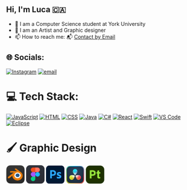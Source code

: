 ## Hi, I'm Luca 🇨🇦

- 🔭 I am a Computer Science student at York University
- 🎨 I am an Artist and Graphic designer
- 📫 How to reach me: 📬 [Contact by Email](mailto:lucajmazz@gmail.com)

## 🌐 Socials:
[![Instagram](https://img.shields.io/badge/Instagram-%23E4405F.svg?logo=Instagram&logoColor=white)](https://instagram.com/IamLuca.M) [![email](https://img.shields.io/badge/Email-D14836?logo=gmail&logoColor=white)](mailto:lucajmazz@gmail.com) 

# 💻 Tech Stack:
[![JavaScript](https://skillicons.dev/icons?i=js)](https://developer.mozilla.org/en-US/docs/Web/JavaScript)
[![HTML](https://skillicons.dev/icons?i=html)](https://developer.mozilla.org/en-US/docs/Web/HTML)
[![CSS](https://skillicons.dev/icons?i=css)](https://developer.mozilla.org/en-US/docs/Web/CSS)
[![Java](https://skillicons.dev/icons?i=java)](https://www.oracle.com/java/)
[![C#](https://skillicons.dev/icons?i=cs)](https://learn.microsoft.com/en-us/dotnet/csharp/)
[![React](https://skillicons.dev/icons?i=react)](https://reactjs.org/)
[![Swift](https://skillicons.dev/icons?i=swift)](https://developer.apple.com/swift/)
[![VS Code](https://skillicons.dev/icons?i=vscode)](https://code.visualstudio.com/)
[![Eclipse](https://skillicons.dev/icons?i=eclipse)](https://www.eclipse.org/)
<br>
# 🖌️ Graphic Design
<a href="https://www.blender.org/" style="text-decoration: none;">
  <img src="/assets/blender.png" alt="Blender" width="50" />
</a>
<a href="https://www.figma.com/" style="text-decoration: none;">
  <img src="/assets/figma.png" alt="Figma" width="50" />
</a>
<a href="https://www.adobe.com/products/photoshop.html" style="text-decoration: none;">
  <img src="/assets/ps.png" alt="Photoshop" width="50" />
</a>
<a href="https://www.blackmagicdesign.com/ca/products/davinciresolve" style="text-decoration: none;">
  <img src="/assets/davinci-resolve.png" alt="DaVinci Resolve" width="50" />
</a>
<a href="https://www.substance3d.com/products/substance-painter/" style="text-decoration: none;">
  <img src="/assets/substance.png" alt="Substance Painter" width="50" />
</a>

